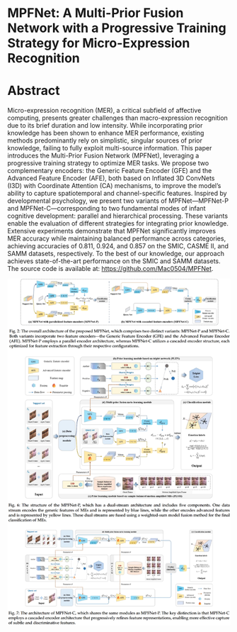 # MPFNet: A Multi-Prior Fusion Network with a Progressive Training Strategy for Micro-Expression Recognition

# Abstract

Micro-expression recognition (MER), a critical subfield of affective computing, presents greater challenges than macro-expression recognition due to its brief duration and low intensity. While incorporating prior knowledge has been shown to enhance MER performance, existing methods predominantly rely on simplistic, singular sources of prior knowledge, failing to fully exploit multi-source information. This paper introduces the Multi-Prior Fusion Network (MPFNet), leveraging a progressive training strategy to optimize MER tasks. We propose two complementary encoders: the Generic Feature Encoder (GFE) and the Advanced Feature Encoder (AFE), both based on Inflated 3D ConvNets (I3D) with Coordinate Attention (CA) mechanisms, to improve the model’s ability to capture spatiotemporal and channel-specific features. Inspired by developmental psychology, we present two variants of MPFNet—MPFNet-P and MPFNet-C—corresponding to two fundamental modes of infant cognitive development: parallel and hierarchical processing. These variants enable the evaluation of different strategies for integrating prior knowledge. Extensive experiments demonstrate that MPFNet significantly improves MER accuracy while maintaining balanced performance across categories, achieving accuracies of 0.811, 0.924, and 0.857 on the SMIC, CASME II, and SAMM datasets, respectively. To the best of our knowledge, our approach achieves state-of-the-art performance on the SMIC and SAMM datasets. The source code is available at: https://github.com/Mac0504/MPFNet.

![image](pics/pic1.png)
